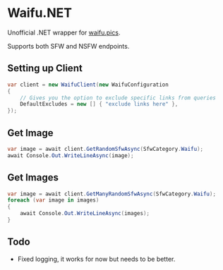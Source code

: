 # Waifu.NET

Unofficial .NET wrapper for [waifu.pics](https://waifu.pics/).

Supports both SFW and NSFW endpoints.

## Setting up Client
```c#
var client = new WaifuClient(new WaifuConfiguration 
{
    // Gives you the option to exclude specific links from queries
    DefaultExcludes = new [] { "exclude links here" },
});
```

## Get Image

```c#
var image = await client.GetRandomSfwAsync(SfwCategory.Waifu);
await Console.Out.WriteLineAsync(image);
```

## Get Images
```c#
var image = await client.GetManyRandomSfwAsync(SfwCategory.Waifu);
foreach (var image in images)
{
    await Console.Out.WriteLineAsync(images);
}
```

## Todo 
- Fixed logging, it works for now but needs to be better.